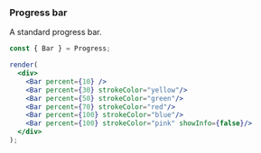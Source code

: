 ### Progress bar

A standard progress bar.

<!--start-code-->

```jsx
const { Bar } = Progress;

render(
  <div>
    <Bar percent={10} />
    <Bar percent={30} strokeColor="yellow"/>
    <Bar percent={50} strokeColor="green"/>
    <Bar percent={70} strokeColor="red"/>
    <Bar percent={100} strokeColor="blue"/>
    <Bar percent={100} strokeColor="pink" showInfo={false}/>
  </div>
);
```

<!--end-code-->
